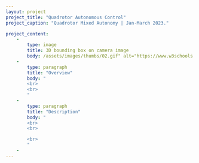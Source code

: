 ```yaml
---
layout: project
project_title: "Quadrotor Autonomous Control"
project_caption: "Quadrotor Mixed Autonomy | Jan-March 2023."

project_content:
    - 
        type: image
        title: 3D bounding box on camera image
        body: /assets/images/thumbs/02.gif" alt="https://www.w3schools.com/bootstrap4/paris.jpg
    -
        type: paragraph
        title: "Overview"
        body: " 
        <br>
        <br>
        "
    -
        type: paragraph
        title: "Description"
        body: "
        <br>
        <br>

        <br>
        "
    -
---
```


